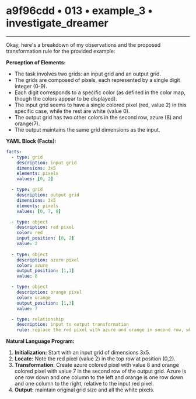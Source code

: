 # a9f96cdd • 013 • example_3 • investigate_dreamer

---
Okay, here's a breakdown of my observations and the proposed transformation rule for the provided example:

**Perception of Elements:**

*   The task involves two grids: an input grid and an output grid.
*   The grids are composed of pixels, each represented by a single digit integer (0-9).
*   Each digit corresponds to a specific color (as defined in the color map, though the colors appear to be displayed).
*   The input grid seems to have a single colored pixel (red, value 2) in this specific case, while the rest are white (value 0).
*    The output grid has two other colors in the second row, azure (8) and orange(7).
*   The output maintains the same grid dimensions as the input.

**YAML Block (Facts):**



```yaml
facts:
  - type: grid
    description: input grid
    dimensions: 3x5
    elements: pixels
    values: [0, 2]

  - type: grid
    description: output grid
    dimensions: 3x5
    elements: pixels
    values: [0, 7, 8]

  - type: object
    description: red pixel
    color: red
    input_position: [0, 2]
    value: 2
    
  - type: object
    description: azure pixel
    color: azure
    output_position: [1,1]
    value: 8

  - type: object
    description: orange pixel
    color: orange
    output_position: [1,3]
    value: 7

  - type: relationship
    description: input to output transformation
    rule: replace the red pixel with azure and orange in second row, while maintaining grid dimensions.
```



**Natural Language Program:**

1.  **Initialization:** Start with an input grid of dimensions 3x5.
2.  **Locate:** Note the red pixel (value 2) in the top row at position (0,2).
3.  **Transformation**: Create azure colored pixel with value 8 and orange colored pixel with value 7 in the second row of the output grid. Azure is one row down and one column to the left and orange is one row down and one column to the right, relative to the input red pixel.
4. **Output:** maintain original grid size and all the white pixels.



